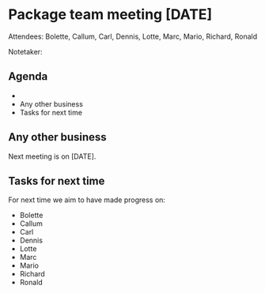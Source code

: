 # Package team meeting [DATE]
Attendees: Bolette, Callum, Carl, Dennis, Lotte, Marc, Mario, Richard, Ronald

Notetaker: 

## Agenda
- 
- Any other business
- Tasks for next time

## 


## Any other business
Next meeting is on [DATE].

## Tasks for next time
For next time we aim to have made progress on:

- Bolette
- Callum
- Carl
- Dennis
- Lotte
- Marc
- Mario
- Richard
- Ronald